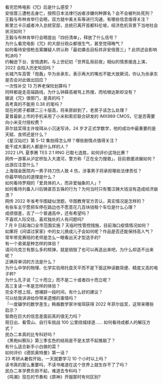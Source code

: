 看完恐怖电影《咒》后是什么感受？  
安倍晋三遭枪击身亡，按照日本法律行凶者涉嫌何种罪名？会不会被判处死刑？  
王毅与布林肯举行会晤，双方就中美关系等进行沟通，有哪些信息值得关注？  
斯里兰卡示威者冲入总统官邸，总统已离开首都科伦坡，经济危机背景下当地社会状况如何？  
王毅与布林肯举行会晤提出「四份清单」，释放了什么信号？  
为什么看完电影《咒》的大部分观众都很生气，甚至觉得晦气？  
如何看待安倍枪击案嫌疑人供认称「最初袭击目标并非安倍晋三」? 此供述会影响判决吗？  
约翰逊下台、安倍遇刺，与上世纪初「世界乱局前夜」相似的情景接连上演，2022 会陷入历史轮回吗？  
长城汽车高管「炮轰」华为余承东，表示再大的嘴也不能大放厥词，你认为余承东是否会对此做出回应？  
一次性补交 13 万养老保险划算吗？  
同样都是走高端路线，为什么钟薛高被骂上热搜，而哈根达斯却没有？  
据说《咒》很邪门，是真的吗？  
高考真的不能用 0.38 的笔吗？  
现在的房子都建二三十层高，将来房龄到了，老房子该怎么处理？  
夏普最新上市的手机采用了小米和索尼联合研发的 IMX989 CMOS，它是否需要向小米支付授权费？  
菲尔兹奖得主许埈珥从小沉迷写诗，24 岁才正式学数学，他的成功中最重要的是天赋、良师还是什么？  
《星汉灿烂》第 5-12 集拍得怎么样？哪些剧情点值得关注？  
能干成大事的人都是什么样的人？  
2022 LPL 夏季赛 TES 2:1 RNG 已取七连胜，如何评价这场比赛？  
网传一游客从泸定桥坠入大渡河，警方称「正在全力搜救」，目前救援进展如何？出游应注意什么？  
上海瑞金医院内一男子持刀伤人致 4 伤，涉事男子将承担哪些法律责任？  
你最早明白的道理是什么？  
如何看待罗翔的「爱具体的人，而非爱抽象的人」?  
如何看待刘备入川后铸直百五铢的行为？为何当时只有蜀汉铸大钱没有造成经济崩溃？  
网传 2022 年省考华图疑似泄题，华图教育官方否认，真实情况是怎样的？  
有些车主宁愿把车停在路边也不愿意花几百块钱租个车位是什么心理？  
成绩很差，去了一个普通高中，还有希望吗？  
不喜欢人际交往，喜欢独处的人有问题吗?  
7 月 9 日起海口全市范围实施 7 天临时性管控措施，目前海口疫情情况如何？  
如果将《间谍过家家》中的女儿换成儿子会如何呢？作品是否还能保持高人气？  
常年带竞赛班的老师是怎么一眼看出天才型选手的?  
有一个弟弟是种怎样的体验？  
请问乌克兰有那么多的核弹，就是销毁了也可以再造出来吧，为什么却造不出来呢？  
正确背单词的方法是什么？  
为什么中学的物理、化学实验用托盘天平而不是下面这种读数简便、精度又高的电子秤?  
为什么孔子说「三十而立」而不是二十或者四十而立呢？  
高三复读一年是怎样的体验？  
完全不想上班，想裸辞一段时间，有什么好的建议？  
可以给我讲讲给你带来遗憾的事情吗？  
「一度辍学的数学差生」韩裔数学家许埈珥获得 2022 年菲尔兹奖，这带来哪些启示？  
智商在巨大的信息差面前真的很无力吗？  
观日出、看雪山、自行车挑战 100 公里绕城绿道...... 如何看待成都人的解压方式？  
民办二本真的比专科好吗？  
《黑袍纠察队》第三季玄色的结局是不是太禁不起推敲了？  
有什么适合新手小白做的菜？  
如何评价《德凯奥特曼》第一话？  
23 考研从暑假开始，一天就要学习 10 个小时以上吗？  
读书真的那么重要吗，不读书难道在这个世界上就生存不了了吗？  
民办二本学费负担不起，难道去专科吗？  
《鸣潮》现在的节奏和《原神》开服那时有何区别?  
